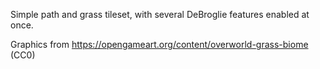 Simple path and grass tileset, with several DeBroglie features enabled at once.

Graphics from https://opengameart.org/content/overworld-grass-biome (CC0)